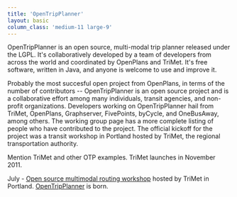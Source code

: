 ```yaml
---
title: 'OpenTripPlanner'
layout: basic
column_class: 'medium-11 large-9'
---
```


OpenTripPlanner is an open source, multi-modal trip planner released under the LGPL. It's collaboratively developed by a team of developers from across the world and coordinated by OpenPlans and TriMet. It's free software, written in Java, and anyone is welcome to use and improve it.

Probably the most succesful open project from OpenPlans, in terms of the number of contributors -- OpenTripPlanner is an open source project and is a collaborative effort among many individuals, transit agencies, and non-profit organizations. Developers working on OpenTripPlanner hail from TriMet, OpenPlans, Graphserver, FivePoints, byCycle, and OneBusAway, among others. The working group page has a more complete listing of people who have contributed to the project. The official kickoff for the project was a transit workshop in Portland hosted by TriMet, the regional transportation authority.

Mention TriMet and other OTP examples. TriMet launches in November 2011.

July - [Open source multimodal routing workshop](https://github.com/opentripplanner/OpenTripPlanner/wiki/kick-off-workshop) hosted by TriMet in Portland. [OpenTripPlanner](http://www.opentripplanner.org/) is born.
